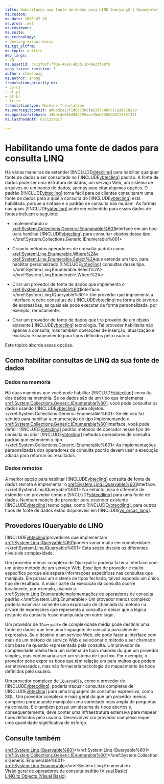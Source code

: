```yaml
---
title: Habilitando uma fonte de dados para LINQ Querying2 | Documentos do Microsoft
ms.custom: 
ms.date: 2015-07-20
ms.prod: .net
ms.reviewer: 
ms.suite: 
ms.technology:
- devlang-visual-basic
ms.tgt_pltfrm: 
ms.topic: article
dev_langs:
- VB
ms.assetid: c412f0cf-ff0e-4993-ab3d-1b49e23f00f8
caps.latest.revision: 3
author: stevehoag
ms.author: shoag
translation.priority.mt:
- cs-cz
- pl-pl
- pt-br
- tr-tr
translationtype: Machine Translation
ms.sourcegitcommit: a06bd2a17f1d6c7308fa6337c866c1ca2e7281c0
ms.openlocfilehash: 34bdc4e056d982799eac35eb2398dd3f23f6f351
ms.lasthandoff: 03/13/2017

---
```

# <a name="enabling-a-data-source-for-linq-querying"></a>Habilitando uma fonte de dados para consulta LINQ
Há várias maneiras de estender [!INCLUDE[vbteclinq](../../../../csharp/includes/vbteclinq_md.md)] para habilitar qualquer fonte de dados a ser consultado no [!INCLUDE[vbteclinq](../../../../csharp/includes/vbteclinq_md.md)] padrão. A fonte de dados pode ser uma estrutura de dados, um serviço Web, um sistema de arquivos ou um banco de dados, apenas para citar algumas opções. O padrão [!INCLUDE[vbteclinq](../../../../csharp/includes/vbteclinq_md.md)] torna fácil para os clientes consultarem uma fonte de dados para a qual a consulta do [!INCLUDE[vbteclinq](../../../../csharp/includes/vbteclinq_md.md)] está habilitada, porque a sintaxe e o padrão de consulta não mudam. As formas nas quais [!INCLUDE[vbteclinq](../../../../csharp/includes/vbteclinq_md.md)] pode ser estendido para esses dados de fontes incluem o seguinte:  
  
-   Implementando o <xref:System.Collections.Generic.IEnumerable%601>interface em um tipo para habilitar [!INCLUDE[vbteclinq](../../../../csharp/includes/vbteclinq_md.md)] para consultar objetos desse tipo.</xref:System.Collections.Generic.IEnumerable%601>  
  
-   Criando métodos operadores de consulta padrão como <xref:System.Linq.Enumerable.Where%2A>e <xref:System.Linq.Enumerable.Select%2A>que estende um tipo, para habilitar personalizado [!INCLUDE[vbteclinq](../../../../csharp/includes/vbteclinq_md.md)] consultas desse tipo.</xref:System.Linq.Enumerable.Select%2A> </xref:System.Linq.Enumerable.Where%2A>  
  
-   Criar um provedor de fonte de dados que implementa o <xref:System.Linq.IQueryable%601>interface.</xref:System.Linq.IQueryable%601> Um provedor que implementa a interface recebe consultas de [!INCLUDE[vbteclinq](../../../../csharp/includes/vbteclinq_md.md)] na forma de árvores de expressões, as quais ele pode executar de forma personalizada, por exemplo, remotamente.  
  
-   Criar um provedor de fonte de dados que tira proveito de um objeto existente [!INCLUDE[vbteclinq](../../../../csharp/includes/vbteclinq_md.md)] tecnologia. Tal provedor habilitaria não apenas a consulta, mas também operações de inserção, atualização e exclusão e mapeamento para tipos definidos pelo usuário.  
  
 Este tópico aborda essas opções.  
  
## <a name="how-to-enable-linq-querying-of-your-data-source"></a>Como habilitar consultas de LINQ da sua fonte de dados  
  
### <a name="in-memory-data"></a>Dados na memória  
 Há duas maneiras que você pode habilitar [!INCLUDE[vbteclinq](../../../../csharp/includes/vbteclinq_md.md)] consulta dos dados na memória. Se os dados são de um tipo que implementa <xref:System.Collections.Generic.IEnumerable%601>, você pode consultar os dados usando [!INCLUDE[vbteclinq](../../../../csharp/includes/vbteclinq_md.md)] para objetos.</xref:System.Collections.Generic.IEnumerable%601> Se ele não faz sentido para habilitar a enumeração do tipo Implementando o <xref:System.Collections.Generic.IEnumerable%601>interface, você pode definir [!INCLUDE[vbteclinq](../../../../csharp/includes/vbteclinq_md.md)] padrão métodos de operador nesse tipo de consulta ou criar [!INCLUDE[vbteclinq](../../../../csharp/includes/vbteclinq_md.md)] métodos operadores de consulta padrão que estendem o tipo.</xref:System.Collections.Generic.IEnumerable%601> As implementações personalizadas dos operadores de consulta padrão devem usar a execução adiada para retornar os resultados.  
  
### <a name="remote-data"></a>Dados remotos  
 A melhor opção para habilitar [!INCLUDE[vbteclinq](../../../../csharp/includes/vbteclinq_md.md)] consulta de fonte de dados remota é implementar o <xref:System.Linq.IQueryable%601>interface.</xref:System.Linq.IQueryable%601> No entanto, isso é diferente de estender um provedor como o [!INCLUDE[vbtecdlinq](../../../../csharp/includes/vbtecdlinq_md.md)] para uma fonte de dados. Nenhum modelo de provedor para estender existente [!INCLUDE[vbteclinq](../../../../csharp/includes/vbteclinq_md.md)] tecnologias, como [!INCLUDE[vbtecdlinq](../../../../csharp/includes/vbtecdlinq_md.md)], para outros tipos de fonte de dados estão disponíveis em [!INCLUDE[vs_orcas_long](../../../../csharp/misc/includes/vs_orcas_long_md.md)].  
  
## <a name="iqueryable-linq-providers"></a>Provedores IQueryable de LINQ  
 [!INCLUDE[vbteclinq](../../../../csharp/includes/vbteclinq_md.md)]provedores que implementam <xref:System.Linq.IQueryable%601>podem variar muito em complexidade.</xref:System.Linq.IQueryable%601> Esta seção discute os diferentes níveis de complexidade.  
  
 Um provedor menos complexo de `IQueryable` poderia fazer a interface com um único método de um serviço Web. Esse tipo de provedor é muito específico porque ele espera informações específicas nas consultas que manipula. Ele possui um sistema de tipos fechado, talvez expondo um único tipo de resultado. A maior parte da execução da consulta ocorre localmente, por exemplo, usando o <xref:System.Linq.Enumerable>implementações de operadores de consulta padrão.</xref:System.Linq.Enumerable> Um provedor menos complexo poderia examinar somente uma expressão de chamada do método na árvore de expressões que representa a consulta e deixar que a lógica restante da consulta fosse manipulada em outro lugar.  
  
 Um provedor de `IQueryable` de complexidade média pode destinar uma fonte de dados que tem uma linguagem de consulta parcialmente expressiva. Se o destino é um serviço Web, ele pode fazer a interface com mais de um método de serviço Web e selecionar o método a ser chamado com base na questão representada pela consulta. Um provedor de complexidade média teria um sistema de tipos maiores do que um provedor simples, mas continuaria a ser um sistema de tipo fixo. Por exemplo, o provedor pode expor os tipos que têm relação um para muitos que podem ser atravessados, mas não forneceria tecnologia de mapeamento de tipos definidos pelo usuário.  
  
 Um provedor complexo de `IQueryable`, como o provedor de [!INCLUDE[vbtecdlinq](../../../../csharp/includes/vbtecdlinq_md.md)], poderia traduzir consultas completas de [!INCLUDE[vbteclinq](../../../../csharp/includes/vbteclinq_md.md)] para uma linguagem de consultas expressiva, como SQL. Um provedor complexo é mais geral do que um provedor menos complexo porque pode manipular uma variedade mais ampla de perguntas na consulta. Ele também possui um sistema de tipos abertos e, consequentemente, deve conter uma infraestrutura extensiva para mapear tipos definidos pelo usuário. Desenvolver um provedor complexo requer uma quantidade significativa de esforço.  
  
## <a name="see-also"></a>Consulte também  
 <xref:System.Linq.IQueryable%601></xref:System.Linq.IQueryable%601>   
 <xref:System.Collections.Generic.IEnumerable%601></xref:System.Collections.Generic.IEnumerable%601>   
 <xref:System.Linq.Enumerable></xref:System.Linq.Enumerable>   
 [Visão geral de operadores de consulta padrão (Visual Basic)](../../../../visual-basic/programming-guide/concepts/linq/standard-query-operators-overview.md)   
 [LINQ to Objects (Visual Basic)](../../../../visual-basic/programming-guide/concepts/linq/linq-to-objects.md)
